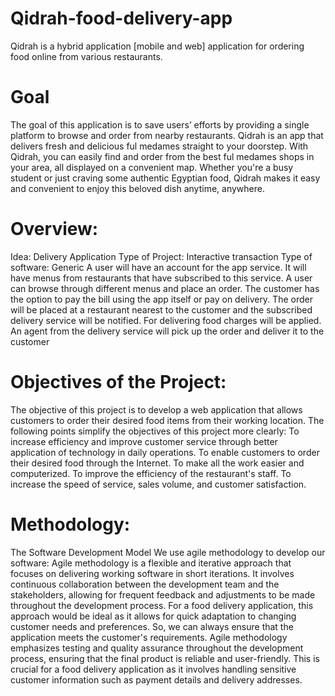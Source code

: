 # Qidrah-food-delivery-app
Qidrah is a hybrid application [mobile and web] application for ordering food online from various restaurants. 

# Goal
The goal of this application is to save users’ efforts by providing a single platform to browse and order from nearby restaurants.
Qidrah is an app that delivers fresh and delicious ful medames straight to your doorstep. With Qidrah, you can easily find and order from the best ful medames shops in your area, all displayed on a convenient map. Whether you're a busy student or just craving some authentic Egyptian food, Qidrah makes it easy and convenient to enjoy this beloved dish anytime, anywhere.

# Overview:  
Idea: Delivery Application 
Type of Project: Interactive transaction
Type of software: Generic 
A user will have an account for the app service.  It will have menus from restaurants that have subscribed to this service.
A user can browse through different menus and place an order.  The customer has the option to pay the bill using the app itself or pay on delivery. 
The order will be placed at a restaurant nearest to the customer and the subscribed delivery service will be notified.
For delivering food charges will be applied.  An agent from the delivery service will pick up the order and deliver it to the customer

# Objectives of the Project:
The objective of this project is to develop a web application that allows customers to order their desired food items from their working location. 
The following points simplify the objectives of this project more clearly: 
To increase efficiency and improve customer service through better application of technology in daily operations. 
To enable customers to order their desired food through the Internet. 
To make all the work easier and computerized. 
To improve the efficiency of the restaurant's staff. 
To increase the speed of service, sales volume, and customer satisfaction.

# Methodology:
The Software Development Model
We use agile methodology to develop our software:
Agile methodology is a flexible and iterative approach that focuses on delivering working software in short iterations.
 It involves continuous collaboration between the development team and the stakeholders, allowing for frequent feedback and adjustments to be made throughout the development process.
For a food delivery application, this approach would be ideal as it allows for quick adaptation to changing customer needs and preferences. So, we can always ensure that the application meets the customer's requirements.
 Agile methodology emphasizes testing and quality assurance throughout the development process, ensuring that the final product is reliable and user-friendly. This is crucial for a food delivery application as it involves handling sensitive customer information such as payment details and delivery addresses.
